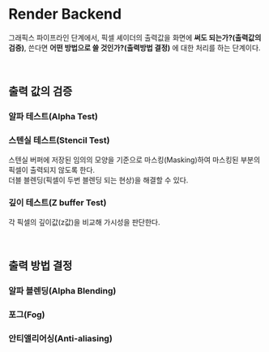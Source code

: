 # Render Backend
그래픽스 파이프라인 단계에서, 픽셀 셰이더의 출력값을 화면에 **써도 되는가?(출력값의 검증)**, 쓴다면 **어떤 방법으로 쓸 것인가?(출력방법 결정)** 에 대한 처리를 하는 단계이다.

<br/>

## 출력 값의 검증
### 알파 테스트(Alpha Test)
### 스텐실 테스트(Stencil Test)
스텐실 버퍼에 저장된 임의의 모양을 기준으로 마스킹(Masking)하여 마스킹된 부분의 픽셀이 출력되지 않도록 한다.  
더블 블렌딩(픽셀이 두번 블렌딩 되는 현상)을 해결할 수 있다.
### 깊이 테스트(Z buffer Test)
각 픽셀의 깊이값(z값)을 비교해 가시성을 판단한다.

<br/>

## 출력 방법 결정
### 알파 블렌딩(Alpha Blending)
### 포그(Fog)
### 안티앨리어싱(Anti-aliasing)
